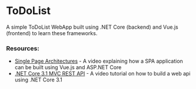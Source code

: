 # ToDoList
A simple ToDoList WebApp built using .NET Core (backend) and Vue.js (frontend) to learn these frameworks.

### Resources:
- [Single Page Architectures](https://www.youtube.com/watch?v=DH2yUVQDB0I) - A video explaining how a SPA application can 
be built using Vue.js and ASP.NET Core
- [.NET Core 3.1 MVC REST API](https://www.youtube.com/watch?v=fmvcAzHpsk8) - A video tutorial on how to build a web api
using .NET Core 3.1
